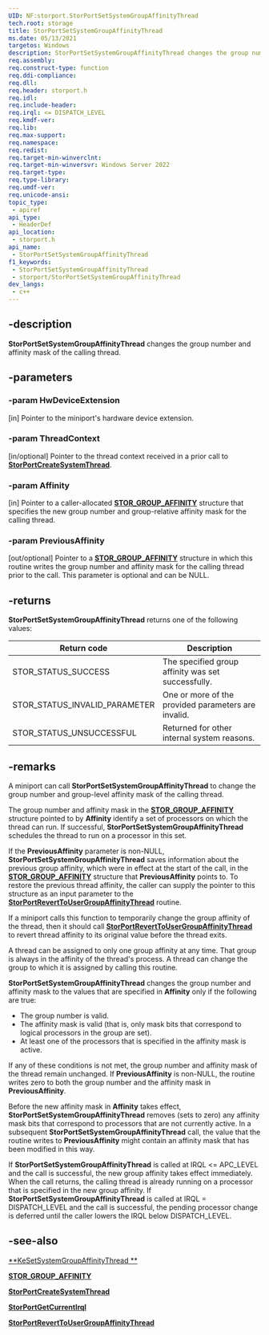 ```yaml
---
UID: NF:storport.StorPortSetSystemGroupAffinityThread
tech.root: storage
title: StorPortSetSystemGroupAffinityThread
ms.date: 05/13/2021
targetos: Windows
description: StorPortSetSystemGroupAffinityThread changes the group number and affinity mask of the calling thread.
req.assembly: 
req.construct-type: function
req.ddi-compliance: 
req.dll: 
req.header: storport.h
req.idl: 
req.include-header: 
req.irql: <= DISPATCH_LEVEL
req.kmdf-ver: 
req.lib: 
req.max-support: 
req.namespace: 
req.redist: 
req.target-min-winverclnt:
req.target-min-winversvr: Windows Server 2022
req.target-type: 
req.type-library: 
req.umdf-ver: 
req.unicode-ansi: 
topic_type:
 - apiref
api_type:
 - HeaderDef
api_location:
 - storport.h
api_name:
 - StorPortSetSystemGroupAffinityThread
f1_keywords:
 - StorPortSetSystemGroupAffinityThread
 - storport/StorPortSetSystemGroupAffinityThread
dev_langs:
 - c++
---
```


## -description

**StorPortSetSystemGroupAffinityThread** changes the group number and affinity mask of the calling thread.

## -parameters

### -param HwDeviceExtension

[in] Pointer to the miniport's hardware device extension.

### -param ThreadContext

[in/optional] Pointer to the thread context received in a prior call to [**StorPortCreateSystemThread**](nf-storport-storportcreatesystemthread.md).

### -param Affinity

[in] Pointer to a caller-allocated [**STOR_GROUP_AFFINITY**](ns-storport-stor_group_affinity.md) structure that specifies the new group number and group-relative affinity mask for the calling thread.

### -param PreviousAffinity

[out/optional] Pointer to a [**STOR_GROUP_AFFINITY**](ns-storport-stor_group_affinity.md) structure in which this routine writes the group number and affinity mask for the calling thread prior to the call. This parameter is optional and can be NULL.

## -returns

**StorPortSetSystemGroupAffinityThread** returns one of the following values:

| Return code | Description |
| ----------- | ----------- |
| STOR_STATUS_SUCCESS | The specified group affinity was set successfully. |
| STOR_STATUS_INVALID_PARAMETER | One or more of the provided parameters are invalid. |
| STOR_STATUS_UNSUCCESSFUL | Returned for other internal system reasons. |

## -remarks

A miniport can call **StorPortSetSystemGroupAffinityThread** to change the group number and group-level affinity mask of the calling thread.

The group number and affinity mask in the [**STOR_GROUP_AFFINITY**](ns-storport-stor_group_affinity.md) structure pointed to by **Affinity** identify a set of processors on which the thread can run. If successful, **StorPortSetSystemGroupAffinityThread** schedules the thread to run on a processor in this set.

If the **PreviousAffinity** parameter is non-NULL, **StorPortSetSystemGroupAffinityThread** saves information about the previous group affinity, which were in effect at the start of the call, in the [**STOR_GROUP_AFFINITY**](ns-storport-stor_group_affinity.md) structure that **PreviousAffinity** points to. To restore the previous thread affinity, the caller can supply the pointer to this structure as an input parameter to the [**StorPortRevertToUserGroupAffinityThread**](nf-storport-storportreverttousergroupaffinitythread.md) routine.

If a miniport calls this function to temporarily change the group affinity of the thread, then it should call [**StorPortRevertToUserGroupAffinityThread**](nf-storport-storportreverttousergroupaffinitythread.md) to revert thread affinity to its original value before the thread exits.

A thread can be assigned to only one group affinity at any time. That group is always in the affinity of the thread's process. A thread can change the group to which it is assigned by calling this routine.

**StorPortSetSystemGroupAffinityThread** changes the group number and affinity mask to the values that are specified in **Affinity** only if the following are true:

- The group number is valid.
- The affinity mask is valid (that is, only mask bits that correspond to logical processors in the group are set).
- At least one of the processors that is specified in the affinity mask is active.

If any of these conditions is not met, the group number and affinity mask of the thread remain unchanged. If **PreviousAffinity** is non-NULL, the routine writes zero to both the group number and the affinity mask in **PreviousAffinity**.

Before the new affinity mask in **Affinity** takes effect, **StorPortSetSystemGroupAffinityThread** removes (sets to zero) any affinity mask bits that correspond to processors that are not currently active. In a subsequent **StorPortSetSystemGroupAffinityThread** call, the value that the routine writes to **PreviousAffinity** might contain an affinity mask that has been modified in this way.

If **StorPortSetSystemGroupAffinityThread** is called at IRQL <= APC_LEVEL and the call is successful, the new group affinity takes effect immediately. When the call returns, the calling thread is already running on a processor that is specified in the new group affinity. If **StorPortSetSystemGroupAffinityThread** is called at IRQL = DISPATCH_LEVEL and the call is successful, the pending processor change is deferred until the caller lowers the IRQL below DISPATCH_LEVEL.

## -see-also

[**KeSetSystemGroupAffinityThread **](../wdm/nf-wdm-kesetsystemgroupaffinitythread.md)

[**STOR_GROUP_AFFINITY**](ns-storport-stor_group_affinity.md)

[**StorPortCreateSystemThread**](nf-storport-storportcreatesystemthread.md)

[**StorPortGetCurrentIrql**](nf-storport-storportgetcurrentirql.md)

[**StorPortRevertToUserGroupAffinityThread**](nf-storport-storportreverttousergroupaffinitythread.md)
